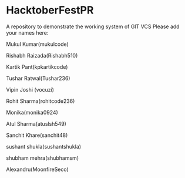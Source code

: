 # HacktoberFestPR
A repository to demonstrate the working system of GIT VCS
Please add your names here:

Mukul Kumar(mukulcode)

Rishabh Raizada(Rishabh510)

Kartik Pant(kpkartikcode)

Tushar Ratwal(Tushar236)

Vipin Joshi (vocuzi)

Rohit Sharma(rohitcode236)

Monika(monika0924)

Atul Sharma(atuslsh549)

Sanchit Khare(sanchit48)

sushant shukla(sushantshukla)

shubham mehra(shubhamsm)

Alexandru(MoonfireSeco)
